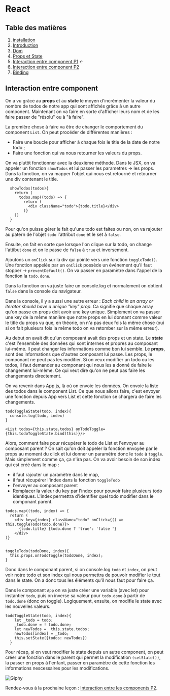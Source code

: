 # React

## Table des matières

1. [installation](./Installation.md)
2. [Introduction](./introduction.md) 
3. [Dom](./Dom.md)
4. [Props et State](./PropsEtState.md)
5. [Interaction entre component P1](./InteractionEntreComponentPartie1.md) ← 
6. [Interaction entre component P2](./InteractionEntreComponentPartie2.md) 
7. [Binding](./Binding.md)


## Interaction entre component

On a vu grâce au **props** et au **state** le moyen d'incrémenter la valeur du nombre de todos de notre app qui sont affichés grâce à un autre component. Maintenant on va faire en sorte d'afficher leurs nom et de les faire passer de "résolu" ou à "à faire". 

La première chose à faire va être de changer le comportement du component `List`. On peut procéder de différentes manières : 
- Faire une boucle pour afficher à chaque fois le title de la date de notre todo ;
- Faire une fonction qui va nous retourner les valeurs du props.

On va plutôt fonctionner avec la deuxième méthode. Dans le JSX, on va appeler un fonction `showTodos` et lui passer les parametres -> les props. Dans la fonction, on va mapper l'objet qui nous est retourné et retourner une div contenant le title.

```JS
  showTodos(todos){
    return (
      todos.map((todo) => {
        return (
          <div className="todo">{todo.title}</div>
        )}
    ))
  }
```

Pour qu'on puisse gérer le fait qu'une todo est faites ou non, on va rajouter au patern de l'objet `todo` l'attribut `done` et le set à `false`.

Ensuite, on fait en sorte que lorsque l'on clique sur la todo, on change l'attibut `done` et on le passe de `false` à `true` et inversement.

Ajoutons un `onClick` sur la div qui pointe vers une fonction `toggleTodo()`. Une fonction appelée par un `onClick` possède un événement qu'il faut stopper -> `preventDefault()`. On va passer en paramètre dans l'appel de la fonction la `todo.done`. 

Dans la fonction on va juste faire un console.log et normalement on obtient `false` dans la console du navigateur. 

Dans la console, il y a aussi une autre erreur : *Each child in an array or iterator should have a unique "key" prop*. Ca signifie que chaque array qu'on passe en props doit avoir une key unique. Simplement on va passer une key de la même manière que notre props en lui donnant comme valeur le title du props vu que, en théorie, on n'a pas deux fois la même chose (oui si on fait plusieurs fois la même todo on va retomber sur la même erreur). 

Au debut on avait dit qu'un composant avait des props et un state. Le **state** c'est l'ensemble des données qui sont internes et propres au composant lui-même. Il peut changer les informations comme bon lui semble. Le **props**, sont des informations que d'autres composant lui passe. Les props, le componant ne peut pas les modifier. Si on veux modifier un todo ou les todos, il faut demander au componant qui nous les a donné de faire le changement lui-même. Ce qui veut dire qu'on ne peut pas faire les changements directement.

On va revenir dans App.js, là où on envoie les données. On envoie la liste des todos dans le component List. Ce que nous allons faire, c'est envoyer une fonction depuis App vers List et cette fonction se chargera de faire les changements.


```JS
todoToggleState(todo, index){
  console.log(todo, index)
}

<List todos={this.state.todos} onTodoToggle={this.todoToggleState.bind(this)}/>
```

Alors, comment faire pour récupérer le todo de List et l'envoyer au composant parent ? On sait qu'on doit appeler la fonction envoyée par le props au moment du click et lui donner un paramètre donc le `todo` à `toggle`. Mais simplement comme ça, ça n'ira pas. On va avoir besoin de son index qui est créé dans le map :
- il faut rajouter un paramètre dans le map,
- il faut récupérer l'index dans la fonction `toggleTodo`
- l'envoyer au composant parent
- Remplacer la valeur du key par l'index pour pouvoir faire plusieurs todo identiques.
L'index permettra d'identifier quel todo modifier dans le componant parent.

```JS
todos.map((todo, index) => {
  return (
    <div key={index} className="todo" onClick={() => this.toggleTodo(todo.done)}>
      {todo.title} {todo.done ? 'true': 'false '}
    </div>
)}


toggleTodo(todoDone, index){
  this.props.onTodoToggle(todoDone, index);
}  
```

Donc dans le componant parent, si on console.log `todo` et `index`, on peut voir notre todo et son index qui nous permettra de pouvoir modifier le tout dans le state. On a donc tous les éléments qu'il nous faut pour faire ça.

Dans le componant `App` on va juste créer une variable (avec let) pour instantier `todo`, puis on inverse sa valeur pour `todo.done` à partir de `todo.done` (donc on toggle). Logiquement, ensuite, on modifie le state avec les nouvelles valeurs.

```JS
todoToggleState(todo, index){
    let _todo = todo;
    _todo.done = ! todo.done;
    let newTodos =  this.state.todos; 
    newTodos[index] = _todo;
    this.setState({todos: newTodos})
  }
```

Pour récap, si on veut modifier le state depuis un autre component, on peut créer une fonction dans le parent qui permet la modification `(setState())`, la passer en props à l'enfant, passer en paramètre de cette fonction les informations nescessaires pour les modifications.

![Giphy](https://media.giphy.com/media/3oEjI1JmchoJMbIJYQ/giphy.gif)

Rendez-vous à la prochaine leçon : [Interaction entre les components P2](./InteractionEntreComponentPartie2.md).
